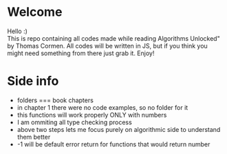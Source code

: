 # Welcome

Hello :)  
This is repo containing all codes made while
reading Algorithms Unlocked" by Thomas Cormen.
All codes will be written in JS, but if you think
you might need something from there just grab it.
Enjoy!

# Side info

- folders === book chapters
- in chapter 1 there were no code examples, so no folder for it
- this functions will work properly ONLY with numbers
- I am ommiting all type checking process
- above two steps lets me focus purely on algorithmic side to understand them better
- -1 will be default error return for functions that would return number
